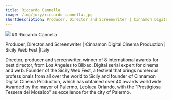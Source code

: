 ```yaml
---
title: Riccardo Cannella
image: /img/jury/riccardo-cannella.jpg
shortdescription: Producer, Director and Screenwriter | Cinnamon Digital Cinema Production | Sicily Web Fest |Italy
---
```

<img src="/img/jury/riccardo-cannella.jpg">
## Riccardo Cannella

Producer, Director and Screenwriter | Cinnamon Digital Cinema Production | Sicily Web Fest |Italy

Director, producer and screenwriter, winner of 8 international awards for best director, from Los Angeles to Bilbao. Digital serial expert for cinema and web. Founder of the Sicily Web Fest, a festival that brings numerous professionals from all over the world to Sicily and founder of Cinnamon Digital Cinema Production, which has obtained over 40 awards worldwide. Awarded by the mayor of Palermo, Leoluca Orlando, with the "Prestigiosa Tessera del Mosaico" as excellence for the city of Palermo.

